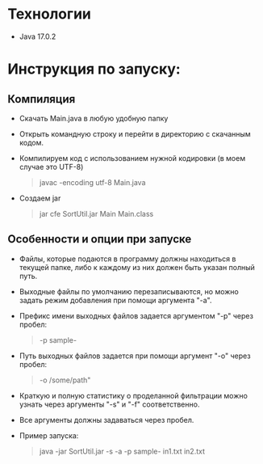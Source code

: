 # Технологии
* Java 17.0.2

# Инструкция по запуску: 
## Компиляция
* Скачать Main.java в любую удобную папку

* Открыть командную строку и перейти в директорию с скачанным кодом.

* Компилируем код с использованием нужной кодировки (в моем случае это UTF-8)

   > javac -encoding utf-8 Main.java

* Создаем jar 

   > jar cfe SortUtil.jar Main Main.class

## Особенности и опции при запуске
* Файлы, которые подаются в программу должны находиться в текущей папке, либо к каждому из них должен быть указан полный путь.

* Выходные файлы по умолчанию перезаписываются, но можно задать режим добавления при помощи аргумента "-a".

* Префикс имени выходных файлов задается аргументом "-p" через пробел: 

   > -p sample-

* Путь выходных файлов задается при помощи аргумент "-o" через пробел: 

   > -o /some/path"

* Краткую и полную статистику о проделанной фильтрации можно узнать через аргументы "-s" и "-f" соответственно.

* Все аргументы должны задаваться через пробел.

* Пример запуска:

   > java -jar SortUtil.jar -s -a -p sample- in1.txt in2.txt
